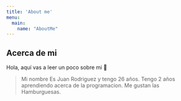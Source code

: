 ```yaml
---
title: 'About me'
menu:
  main:
    name: "AboutMe"
---
```


## Acerca de mi

Hola, aquí vas a leer un poco sobre mi 🤩

> Mi nombre Es Juan Rodriguez y tengo 26 años.
> Tengo 2 años aprendiendo acerca de la programacion.
> Me gustan las Hamburguesas.



